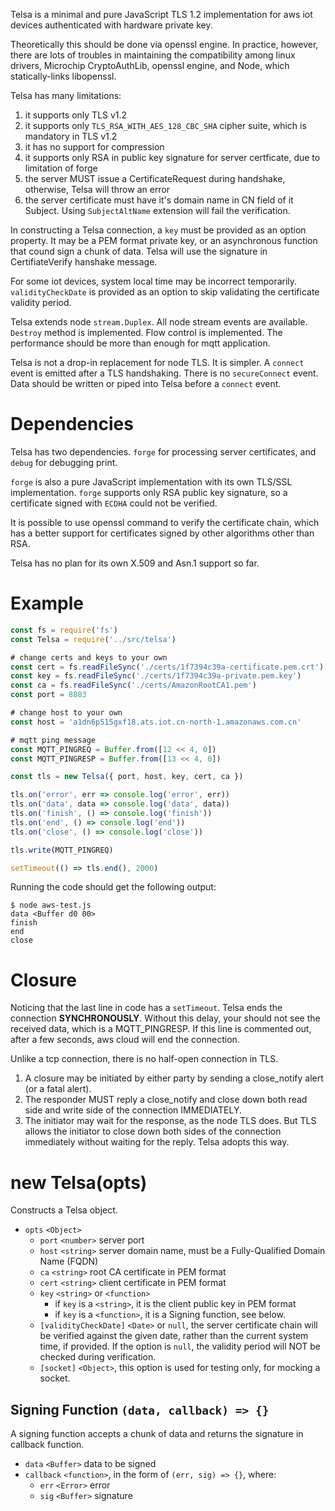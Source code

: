 Telsa is a minimal and pure JavaScript TLS 1.2 implementation for aws iot devices authenticated with hardware private key. 

Theoretically this should be done via openssl engine. In practice, however, there are lots of troubles in  maintaining the compatibility among linux drivers, Microchip CryptoAuthLib, openssl engine, and Node, which statically-links libopenssl. 

Telsa has many limitations:
1. it supports only TLS v1.2
2. it supports only `TLS_RSA_WITH_AES_128_CBC_SHA` cipher suite, which is mandatory in TLS v1.2
3. it has no support for compression
4. it supports only RSA in public key signature for server certficate, due to limitation of forge
5. the server MUST issue a CertificateRequest during handshake, otherwise, Telsa will throw an error
6. the server certificate must have it's domain name in CN field of it Subject. Using `SubjectAltName` extension will fail the verification.

In constructing a Telsa connection, a `key` must be provided as an option property. It may be a PEM format private key, or an asynchronous function that cound sign a chunk of data. Telsa will use the signature in CertifiateVerify hanshake message.

For some iot devices, system local time may be incorrect temporarily. `validityCheckDate` is provided as an option to skip validating the certificate validity period.

Telsa extends node `stream.Duplex`. All node stream events are available. `Destroy` method is implemented. Flow control is implemented. The performance should be more than enough for mqtt application.

Telsa is not a drop-in replacement for node TLS. It is simpler. A `connect` event is emitted after a TLS handshaking. There is no `secureConnect` event. Data should be written or piped into Telsa before a `connect` event.

# Dependencies

Telsa has two dependencies. `forge` for processing server certificates, and `debug` for debugging print.

`forge` is also a pure JavaScript implementation with its own TLS/SSL implementation. `forge` supports only RSA public key signature, so a certificate signed with `ECDHA` could not be verified.

It is possible to use openssl command to verify the certificate chain, which has a better support for certificates signed by other algorithms other than RSA.

Telsa has no plan for its own X.509 and Asn.1 support so far.


# Example

```js
const fs = require('fs')
const Telsa = require('../src/telsa')

# change certs and keys to your own
const cert = fs.readFileSync('./certs/1f7394c39a-certificate.pem.crt')
const key = fs.readFileSync('./certs/1f7394c39a-private.pem.key')
const ca = fs.readFileSync('./certs/AmazonRootCA1.pem')
const port = 8883

# change host to your own
const host = 'a1dn6p515gxf18.ats.iot.cn-north-1.amazonaws.com.cn'

# mqtt ping message
const MQTT_PINGREQ = Buffer.from([12 << 4, 0]) 
const MQTT_PINGRESP = Buffer.from([13 << 4, 0]) 

const tls = new Telsa({ port, host, key, cert, ca })

tls.on('error', err => console.log('error', err))
tls.on('data', data => console.log('data', data))
tls.on('finish', () => console.log('finish'))
tls.on('end', () => console.log('end'))
tls.on('close', () => console.log('close'))

tls.write(MQTT_PINGREQ)

setTimeout(() => tls.end(), 2000)
```



Running the code should get the following output:

```
$ node aws-test.js
data <Buffer d0 00>
finish
end
close
```

# Closure

Noticing that the last line in code has a `setTimeout`. Telsa ends the connection **SYNCHRONOUSLY**. Without this delay, your should not see the received data, which is a MQTT_PINGRESP. If this line is commented out, after a few seconds, aws cloud will end the connection.



Unlike a tcp connection, there is no half-open connection in TLS. 

1. A closure may be initiated by either party by sending a close_notify alert (or a fatal alert).
2. The responder MUST reply a close_notify and close down both read side and write side of the connection IMMEDIATELY.
3. The initiator may wait for the response, as the node TLS does. But TLS allows the initiator to close down both sides of the connection immediately without waiting for the reply. Telsa adopts this way.



# new Telsa(opts)

Constructs a Telsa object.

- `opts` `<Object>`
  - `port` `<number>` server port
  - `host` `<string>` server domain name, must be a Fully-Qualified Domain Name (FQDN)
  - `ca` `<string>` root CA certificate in PEM format
  - `cert` `<string>` client certificate in PEM format
  - `key` `<string>` or `<function>`
    - if `key` is a `<string>`, it is the client public key in PEM format
    - if `key` is a `<function>`, it is a Signing function, see below.
  - `[validityCheckDate]` `<Date>` or `null`, the server certificate chain will be verified against the given date, rather than the current system time, if provided. If the option is `null`, the validity period will NOT be checked during verification.
  - `[socket]` `<Object>`, this option is used for testing only, for mocking a socket.



## Signing Function `(data, callback) => {}`

A signing function accepts a chunk of data and returns the signature in callback function.

* `data` `<Buffer>` data to be signed
* `callback` `<function>`, in the form of `(err, sig) => {}`, where:
  * `err` `<Error>` error
  * `sig` `<Buffer>` signature

